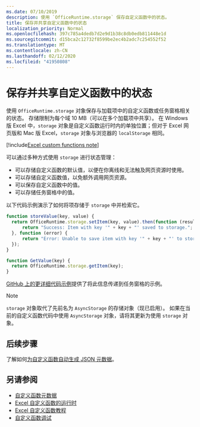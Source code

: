 ```yaml
---
ms.date: 07/10/2019
description: 使用 `OfficeRuntime.storage` 保存自定义函数中的状态。
title: 保存并共享自定义函数中的状态
localization_priority: Normal
ms.openlocfilehash: 397c785a4dedb7d2e9d1b38c8db0edb811448e1d
ms.sourcegitcommit: d15bca2c12732f8599be2ec4b2adc7c254552f52
ms.translationtype: MT
ms.contentlocale: zh-CN
ms.lasthandoff: 02/12/2020
ms.locfileid: "41950808"
---
```

# <a name="save-and-share-state-in-custom-functions"></a>保存并共享自定义函数中的状态

使用 `OfficeRuntime.storage` 对象保存与加载项中的自定义函数或任务窗格相关的状态。 存储限制为每个域 10 MB（可以在多个加载项中共享）。 在 Windows 版 Excel 中，`storage` 对象是自定义函数运行时内的单独位置；但对于 Excel 网页版和 Mac 版 Excel，`storage` 对象与浏览器的 `localStorage` 相同。

[!include[Excel custom functions note](../includes/excel-custom-functions-note.md)]

可以通过多种方式使用 `storage` 进行状态管理：

- 可以存储自定义函数的默认值，以便在你离线和无法触及网页资源时使用。
- 可以存储自定义函数值，以免额外调用网页资源。
- 可以保存自定义函数中的值。
- 可以存储任务窗格中的值。

以下代码示例演示了如何将项存储于 `storage` 中并检索它。

```js
function storeValue(key, value) {
  return OfficeRuntime.storage.setItem(key, value).then(function (result) {
      return "Success: Item with key '" + key + "' saved to storage.";
  }, function (error) {
      return "Error: Unable to save item with key '" + key + "' to storage. " + error;
  });
}

function GetValue(key) {
  return OfficeRuntime.storage.getItem(key);
}
```

[GitHub 上的更详细代码示例](https://github.com/OfficeDev/PnP-OfficeAddins/tree/master/Excel-custom-functions/AsyncStorage)提供了将此信息传递到任务窗格的示例。

>[!NOTE]
> `storage` 对象取代了先前名为 `AsyncStorage` 的存储对象（现已启用）。 如果在当前的自定义函数代码中使用 `AsyncStorage` 对象，请将其更新为使用 `storage` 对象。

## <a name="next-steps"></a>后续步骤
了解如何[为自定义函数自动生成 JSON 元数据](custom-functions-json-autogeneration.md)。 

## <a name="see-also"></a>另请参阅

* [自定义函数元数据](custom-functions-json.md)
* [Excel 自定义函数的运行时](custom-functions-runtime.md)
* [Excel 自定义函数教程](../tutorials/excel-tutorial-create-custom-functions.md)
* [自定义函数调试](custom-functions-debugging.md)
